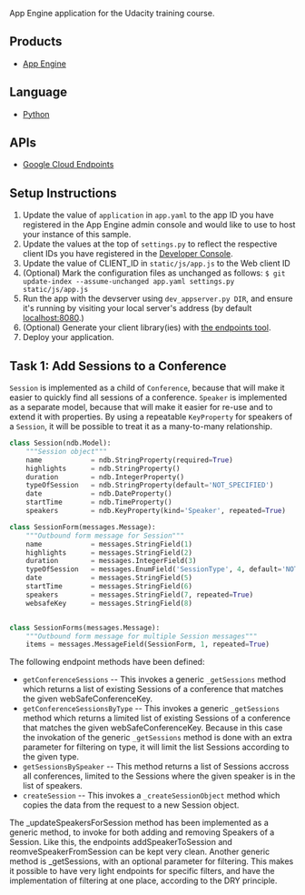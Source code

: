 App Engine application for the Udacity training course.

## Products
- [App Engine][1]

## Language
- [Python][2]

## APIs
- [Google Cloud Endpoints][3]

## Setup Instructions
1. Update the value of `application` in `app.yaml` to the app ID you
   have registered in the App Engine admin console and would like to use to host
   your instance of this sample.
1. Update the values at the top of `settings.py` to
   reflect the respective client IDs you have registered in the
   [Developer Console][4].
1. Update the value of CLIENT_ID in `static/js/app.js` to the Web client ID
1. (Optional) Mark the configuration files as unchanged as follows:
   `$ git update-index --assume-unchanged app.yaml settings.py static/js/app.js`
1. Run the app with the devserver using `dev_appserver.py DIR`, and ensure it's running by visiting your local server's address (by default [localhost:8080][5].)
1. (Optional) Generate your client library(ies) with [the endpoints tool][6].
1. Deploy your application.

## Task 1: Add Sessions to a Conference
`Session` is implemented as a child of `Conference`, because that will make it
easier to quickly find all sessions of a conference. `Speaker` is implemented as
a separate model, because that will make it easier for re-use and to extend it
with properties. By using a repeatable `KeyProperty` for speakers of a `Session`,
it will be possible to treat it as a many-to-many relationship.

```python
class Session(ndb.Model):
    """Session object"""
    name            = ndb.StringProperty(required=True)
    highlights      = ndb.StringProperty()
    duration        = ndb.IntegerProperty()
    typeOfSession   = ndb.StringProperty(default='NOT_SPECIFIED')
    date            = ndb.DateProperty()
    startTime       = ndb.TimeProperty()
    speakers        = ndb.KeyProperty(kind='Speaker', repeated=True)

class SessionForm(messages.Message):
    """Outbound form message for Session"""
    name            = messages.StringField(1)
    highlights      = messages.StringField(2)
    duration        = messages.IntegerField(3)
    typeOfSession   = messages.EnumField('SessionType', 4, default='NOT_SPECIFIED')
    date            = messages.StringField(5)
    startTime       = messages.StringField(6)
    speakers        = messages.StringField(7, repeated=True)
    websafeKey      = messages.StringField(8)


class SessionForms(messages.Message):
    """Outbound form message for multiple Session messages"""
    items = messages.MessageField(SessionForm, 1, repeated=True)
```

The following endpoint methods have been defined:

- `getConferenceSessions` -- This invokes a generic `_getSessions` method which
  returns a list of existing Sessions of a conference that matches the given
  webSafeConferenceKey.
- `getConferenceSessionsByType` -- This invokes a generic `_getSessions` method
  which returns a limited list of existing Sessions of a conference that matches
  the given webSafeConferenceKey. Because in this case the invokation of the
  generic `_getSessions` method is done with an extra parameter for filtering on
  type, it will limit the list Sessions according to the given type.
- `getSessionsBySpeaker` -- This method returns a list of Sessions accross all
  conferences, limited to the Sessions where the given speaker is in the list of
  speakers.
- `createSession` -- This invokes a `_createSessionObject` method which copies
  the data from the request to a new Session object.

The _updateSpeakersForSession method has been implemented as a generic method, to
invoke for both adding and removing Speakers of a Session. Like this, the
endpoints addSpeakerToSession and reomveSpeakerFromSession can be kept very clean.
Another generic method is _getSessions, with an optional parameter for filtering.
This makes it possible to have very light endpoints for specific filters, and have
the implementation of filtering at one place, according to the DRY principle.

[1]: https://developers.google.com/appengine
[2]: http://python.org
[3]: https://developers.google.com/appengine/docs/python/endpoints/
[4]: https://console.developers.google.com/
[5]: https://localhost:8080/
[6]: https://developers.google.com/appengine/docs/python/endpoints/endpoints_tool
